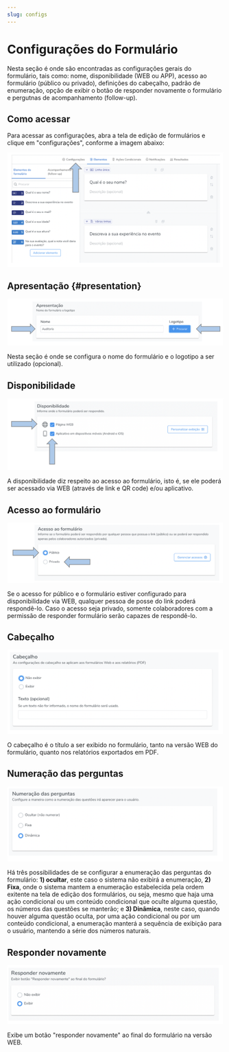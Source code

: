 ```yaml
---
slug: configs
---
```


# Configurações do Formulário

Nesta seção é onde são encontradas as configurações gerais do formulário, tais como: nome, disponibilidade (WEB ou APP), acesso ao formulário (público ou privado), definições do cabeçalho, padrão de enumeração, opção de exibir o botão de responder novamente o formulário e pergutnas de acompanhamento (follow-up).

## Como acessar

Para acessar as configurações, abra a tela de edição de formulários e clique em "configurações", conforme a imagem abaixo:

![main-config](./images/main-config.png)


## Apresentação {#presentation}

![config1](./images/config1.png)

Nesta seção é onde se configura o nome do formulário e o logotipo a ser utilizado (opcional).


## Disponibilidade

![config2](./images/config2.png)

A disponibilidade diz respeito ao acesso ao formulário, isto é, se ele poderá ser acessado via WEB (através de link e QR code) e/ou aplicativo.

## Acesso ao formulário 

![config3](./images/config3.png)

Se o acesso for público e o formulário estiver configurado para disponibilidade via WEB, qualquer pessoa de posse do link poderá respondê-lo. Caso o acesso seja privado, somente colaboradores com a permissão de responder formulário serão capazes de respondê-lo.

## Cabeçalho

![config4](./images/config4.png)

O cabeçalho é o título a ser exibido no formulário, tanto na versão WEB do formulário, quanto nos relatórios exportados em PDF. 

## Numeração das perguntas

![config5](./images/config5.png)

Há três possibilidades de se configurar a enumeração das perguntas do formulário: **1) ocultar**, este caso o sistema não exibirá a enumeração, **2) Fixa**, onde o sistema mantem a enumeração estabelecida pela ordem exitente na tela de edição dos formulários, ou seja, mesmo que haja uma ação condicional ou um conteúdo condicional que oculte alguma questão, os números das questões se manterão; e **3) Dinâmica**, neste caso, quando houver alguma questão oculta, por uma ação condicional ou por um conteúdo condicional, a enumeração manterá a sequência de exibição para o usuário, mantendo a série dos números naturais.

## Responder novamente

![config6](./images/config6.png)

Exibe um botão "responder novamente" ao final do formulário na versão WEB.